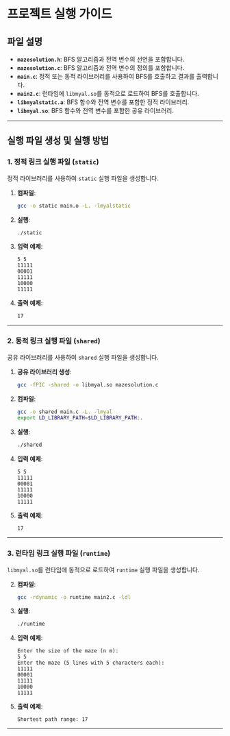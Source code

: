 
# 프로젝트 실행 가이드

## 파일 설명

- **`mazesolution.h`**: BFS 알고리즘과 전역 변수의 선언을 포함합니다.
- **`mazesolution.c`**: BFS 알고리즘과 전역 변수의 정의를 포함합니다.
- **`main.c`**: 정적 또는 동적 라이브러리를 사용하여 BFS를 호출하고 결과를 출력합니다.
- **`main2.c`**: 런타임에 `libmyal.so`를 동적으로 로드하여 BFS를 호출합니다.
- **`libmyalstatic.a`**: BFS 함수와 전역 변수를 포함한 정적 라이브러리.
- **`libmyal.so`**: BFS 함수와 전역 변수를 포함한 공유 라이브러리.

---

## 실행 파일 생성 및 실행 방법

### 1. 정적 링크 실행 파일 (`static`)

정적 라이브러리를 사용하여 `static` 실행 파일을 생성합니다.

1. **컴파일**:

   ```bash
   gcc -o static main.o -L. -lmyalstatic
   ```

2. **실행**:

   ```bash
   ./static
   ```

3. **입력 예제**:

   ```
   5 5
   11111
   00001
   11111
   10000
   11111
   ```

4. **출력 예제**:

   ```
   17
   ```

---

### 2. 동적 링크 실행 파일 (`shared`)

공유 라이브러리를 사용하여 `shared` 실행 파일을 생성합니다.
1. **공유 라이브러리 생성**:

   ```bash
   gcc -fPIC -shared -o libmyal.so mazesolution.c
   ```

1. **컴파일**:

   ```bash
   gcc -o shared main.c -L. -lmyal
   export LD_LIBRARY_PATH=$LD_LIBRARY_PATH:.
      ```

2. **실행**:

   ```bash
   ./shared
   ```

3. **입력 예제**:

   ```
   5 5
   11111
   00001
   11111
   10000
   11111
   ```

4. **출력 예제**:

   ```
   17
   ```

---

### 3. 런타임 링크 실행 파일 (`runtime`)

`libmyal.so`를 런타임에 동적으로 로드하여 `runtime` 실행 파일을 생성합니다.


2. **컴파일**:

   ```bash
   gcc -rdynamic -o runtime main2.c -ldl
   ```

3. **실행**:

   ```bash
   ./runtime
   ```

4. **입력 예제**:

   ```
   Enter the size of the maze (n m):
   5 5
   Enter the maze (5 lines with 5 characters each):
   11111
   00001
   11111
   10000
   11111
   ```

5. **출력 예제**:

   ```
   Shortest path range: 17
   ```

---

